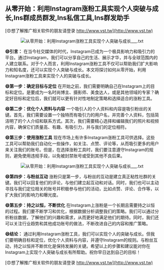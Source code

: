 ## **从零开始：利用Instagram涨粉工具实现个人突破与成长,Ins群成员群发,Ins私信工具,Ins群发助手**

[😍想了解推广相关软件的朋友请登录 http://www.vst.tw](http://www.vst.tw)

 <center><img src="https://vst.tw/MP4/tuiguang/png/8.png" alt="从零开始：利用Instagram涨粉工具实现个人突破与成长___.txt"></center>

**😄引言：**
在当今社交媒体的时代，Instagram已成为一个极具影响力和吸引力的平台。通过Instagram，我们可以分享自己的生活、展示才华，并与全球范围内的人建立联系。对于个人而言，利用Instagram涨粉工具不仅可以帮助我们扩大影响力和知名度，还可以实现个人突破与成长。本文将探讨如何从零开始，利用Instagram涨粉工具来实现个人的突破与成长。

**😄第一步：确定目标与定位**
在开始之前，我们需要明确自己在Instagram上的目标和定位。是要成为一名时尚博主、摄影师、美食达人，或是其他领域的专家？确定好目标和定位后，我们就可以更有针对性地制定策略和选择适合的涨粉工具。

**😄第二步：优化个人资料与内容**
一个吸引人的个人资料和内容是吸引粉丝的关键。首先，我们需要设置一个独特而有吸引力的用户名，并完善个人资料，包括简洁明了的个人介绍和联系方式。其次，我们需要精心选择和编辑我们的照片和视频内容，确保它们质量高、有趣、有吸引力，并与我们的定位相符。

**😄第三步：使用涨粉工具**
现在市场上有许多Instagram涨粉工具可供选择。这些工具可以帮助我们自动化一些操作，如关注、点赞、评论等，从而吸引更多的用户来关注我们的账号。但是，在选择涨粉工具时，我们要注意遵守Instagram的规则，避免使用违规手段，以免被封禁账号或受到其他不良后果。

 <center><img src="https://vst.tw/MP4/tuiguang/png/5.png" alt="从零开始：利用Instagram涨粉工具实现个人突破与成长___.txt"></center>

**😄第四步：与粉丝互动**
涨粉只是第一步，与粉丝的互动是建立真正粘性社群的关键。我们可以回复他们的评论，与他们建立起互动和对话。同时，我们也可以主动寻找与我们定位相关的账号并积极参与他们的活动，比如点赞、评论、合作等，以扩大我们的影响力和曝光度。

**😄第五步：持之以恒，不断优化**
在Instagram上涨粉是一个长期且需要持之以恒的过程。我们要不断学习和优化，根据数据分析调整我们的策略。我们可以通过分析粉丝数据，了解他们的兴趣和需求，从而更好地满足他们的期待。同时，我们还可以关注行业趋势和其他成功账号的做法，不断改进自己的内容和推广策略。

**😄结论：**
通过利用Instagram涨粉工具，我们可以实现个人的突破与成长。但我们要明确目标和定位，优化个人资料与内容，并遵守Instagram的规则。与粉丝互动，持之以恒并不断优化是保持发展的关键。希望以上的步骤和建议能对你在Instagram上实现个人突破与成长有所帮助。祝你早日达到自己的目标！

[😍想了解推广相关软件的朋友请登录 http://www.vst.tw](http://www.vst.tw)



